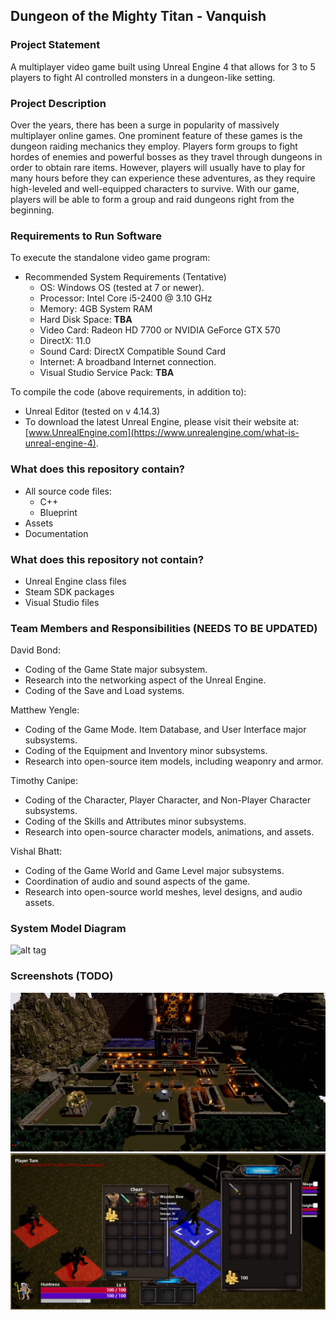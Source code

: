 ## Dungeon of the Mighty Titan - Vanquish 

### Project Statement
A multiplayer video game built using Unreal Engine 4 that allows for 3 to 5 players to fight AI controlled monsters in a dungeon-like setting.

### Project Description
Over the years, there has been a surge in popularity of massively multiplayer online games. One prominent feature of these games is the dungeon raiding mechanics they employ. Players form groups to fight hordes of enemies and powerful bosses as they travel through dungeons in order to obtain rare items. However, players will usually have to play for many hours before they can experience these adventures, as they require high-leveled and well-equipped characters to survive. With our game, players will be able to form a group and raid dungeons right from the beginning.

### Requirements to Run Software
To execute the standalone video game program:
 * Recommended System Requirements (Tentative)
    - OS: Windows OS (tested at 7 or newer).
    - Processor: Intel Core i5-2400 @ 3.10 GHz
    - Memory: 4GB System RAM
    - Hard Disk Space: **TBA**
    - Video Card: Radeon HD 7700 or NVIDIA GeForce GTX 570
    - DirectX: 11.0
    - Sound Card: DirectX Compatible Sound Card 
    - Internet: A broadband Internet connection.
    - Visual Studio Service Pack: **TBA**
  
To compile the code (above requirements, in addition to):  
  * Unreal Editor (tested on v 4.14.3)
  * To download the latest Unreal Engine, please visit their website at: [www.UnrealEngine.com](https://www.unrealengine.com/what-is-unreal-engine-4).

### What does this repository contain?
   * All source code files:
       - C++
       - Blueprint
   * Assets 
   * Documentation
  
### What does this repository not contain?   
   * Unreal Engine class files
   * Steam SDK packages
   * Visual Studio files

### Team Members and Responsibilities (NEEDS TO BE UPDATED)

David Bond: 
  * Coding of the Game State major subsystem. 
  * Research into the networking aspect of the Unreal Engine. 
  * Coding of the Save and Load systems.

Matthew Yengle: 
  * Coding of the Game Mode. Item Database, and User Interface major subsystems. 
  * Coding of the Equipment and Inventory minor subsystems.
  * Research into open-source item models, including weaponry and armor.

Timothy Canipe: 
  * Coding of the Character, Player Character, and Non-Player Character subsystems.
  * Coding of the Skills and Attributes minor subsystems. 
  * Research into open-source character models, animations, and assets.

Vishal Bhatt:
  * Coding of the Game World and Game Level major subsystems. 
  * Coordination of audio and sound aspects of the game. 
  * Research into open-source world meshes, level designs, and audio assets.

### System Model Diagram
![alt tag](https://github.com/Vybhatt95/DMT-V/blob/master/Documentation/Models/System%20Model%202.png)

### Screenshots (TODO)
![alt tag](https://github.com/Vybhatt95/DMT-V/blob/master/Documentation/Screenshots/Map.png)
![alt tag](https://github.com/Vybhatt95/DMT-V/blob/master/Documentation/Screenshots/Loot.png)
